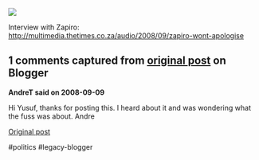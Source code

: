 <!--
date: '2008-09-08'
published: true
slug: 2008-09-zapiro-does-it-again
time_to_read: 5
title: Zapiro does it again...
-->

[![](http://images.sundaytimes.co.za/2/44/0000124445.jpg)](http://images.sundaytimes.co.za/2/44/0000124445.jpg)  
  
Interview with Zapiro:  
http://multimedia.thetimes.co.za/audio/2008/09/zapiro-wont-apologise



## 1 comments captured from [original post](https://ysfk.blogspot.com/2008/09/zapiro-does-it-again.html) on Blogger

**AndreT said on 2008-09-09**

Hi Yusuf, thanks for posting this. I heard about it and was wondering what the fuss was about. Andre



[Original post](https://ysfk.blogspot.com/2008/09/zapiro-does-it-again.html)

#politics #legacy-blogger 